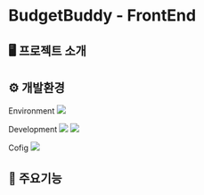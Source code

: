 # BudgetBuddy - FrontEnd

🖥️ 프로젝트 소개
-------------


⚙️ 개발환경
-------------
Environment
<img src="https://img.shields.io/badge/Visual_Studio_Code-0078D4?style=for-the-badge&logo=visual%20studio%20code&logoColor=white"/> 

Development
<img src="https://img.shields.io/badge/JavaScript-F7DF1E?style=for-the-badge&logo=JavaScript&logoColor=white"/> <img src="https://img.shields.io/badge/React-20232A?style=for-the-badge&logo=react&logoColor=61DAFB"/> 

Cofig
<img src="https://img.shields.io/badge/npm-CB3837?style=for-the-badge&logo=npm&logoColor=white
"/> 


📌 주요기능
-------------

